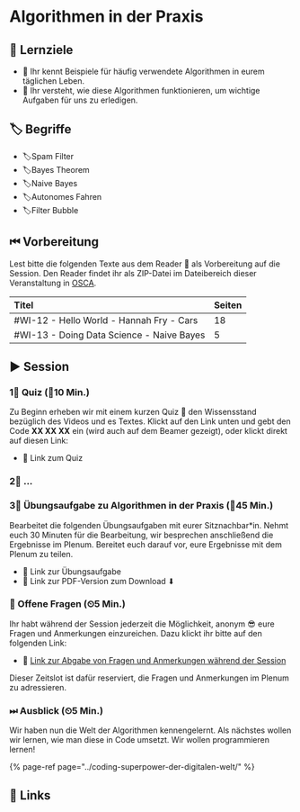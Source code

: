 # Algorithmen in der Praxis

## 🎯 Lernziele

* 🎯 Ihr kennt Beispiele für häufig verwendete Algorithmen in eurem täglichen Leben.
* 🎯 Ihr versteht, wie diese Algorithmen funktionieren, um wichtige Aufgaben für uns zu erledigen.

## 🏷 Begriffe

* 🏷Spam Filter
* 🏷Bayes Theorem
* 🏷Naive Bayes
* 🏷Autonomes Fahren
* 🏷Filter Bubble

## ⏮ Vorbereitung

Lest bitte die folgenden Texte aus dem Reader 📑 als Vorbereitung auf die Session. Den Reader findet ihr als ZIP-Datei im Dateibereich dieser Veranstaltung in [OSCA](http://osca.hs-osnabrueck.de/). 

| Titel | Seiten |
| :--- | :--- |
| \#WI-12 - Hello World - Hannah Fry - Cars | 18 |
| \#WI-13 - Doing Data Science - Naive Bayes | 5 |

## ▶ Session

### 1⃣ Quiz \(⏲10 Min.\)

Zu Beginn erheben wir mit einem kurzen Quiz 🥇 den Wissensstand bezüglich des Videos und es Textes. Klickt auf den Link unten und gebt den Code **XX XX XX** ein \(wird auch auf dem Beamer gezeigt\), oder klickt direkt auf diesen Link:

* 🔗 Link zum Quiz

### 2⃣ ...

### 3⃣ Übungsaufgabe zu Algorithmen in der Praxis \(⏲45 Min.\)

Bearbeitet die folgenden Übungsaufgaben mit eurer Sitznachbar\*in. Nehmt euch 30 Minuten für die Bearbeitung, wir besprechen anschließend die Ergebnisse im Plenum. Bereitet euch darauf vor, eure Ergebnisse mit dem Plenum zu teilen.

* 🔗 Link zur Übungsaufgabe
* 🔗 Link zur PDF-Version zum Download ⬇

### 🔁 Offene Fragen \(⏲5 Min.\)

Ihr habt während der Session jederzeit die Möglichkeit, anonym 😎 eure Fragen und Anmerkungen einzureichen. Dazu klickt ihr bitte auf den folgenden Link:

* 🔗 [Link zur Abgabe von Fragen und Anmerkungen während der Session](https://www.menti.com/5c40972b)

Dieser Zeitslot ist dafür reserviert, die Fragen und Anmerkungen im Plenum zu adressieren.

### ⏭ Ausblick \(⏲5 Min.\)

Wir haben nun die Welt der Algorithmen kennengelernt. Als nächstes wollen wir lernen, wie man diese in Code umsetzt. Wir wollen programmieren lernen!

{% page-ref page="../coding-superpower-der-digitalen-welt/" %}

## 🔗 Links

